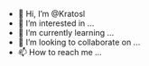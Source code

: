 - 👋 Hi, I’m @Kratosl
- 👀 I’m interested in ...
- 🌱 I’m currently learning ...
- 💞️ I’m looking to collaborate on ...
- 📫 How to reach me ...

<!---
Kratosl/Kratosl is a ✨ special ✨ repository because its `README.md` (this file) appears on your GitHub profile.
You can click the Preview link to take a look at your changes.
--->
